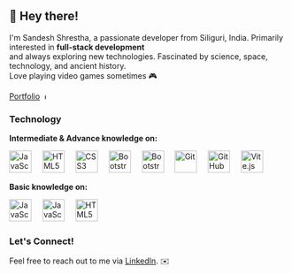 <h2 align="left">👋 Hey there! </h2>

I'm Sandesh Shrestha, a passionate developer from Siliguri, India. Primarily interested in **full-stack development** <br>
and always exploring new technologies. Fascinated by science, space, technology, and ancient history. <br>
Love playing video games sometimes 🎮
<br>

[Portfolio](https://sandeshshrestha.vercel.app/) <img src="https://img.icons8.com/ios-filled/50/000000/link.png" height="10" alt="JavaScript" />
  <img width="12" />


### Technology 

**Intermediate & Advance knowledge on:**
<p align="left">
  <img src="https://cdn.jsdelivr.net/gh/devicons/devicon/icons/javascript/javascript-original.svg" height="40" alt="JavaScript" />
  <img width="12" />
  <img src="https://cdn.jsdelivr.net/gh/devicons/devicon/icons/html5/html5-original.svg" height="40" alt="HTML5" />
  <img width="12" />
  <img src="https://cdn.jsdelivr.net/gh/devicons/devicon/icons/css3/css3-original.svg" height="40" alt="CSS3" />
  <img width="12" />
  <img src="https://cdn.jsdelivr.net/gh/devicons/devicon/icons/bootstrap/bootstrap-original.svg" height="40" alt="Bootstrap" />
  <img width="12" />
  <img src="https://cdn.jsdelivr.net/gh/devicons/devicon/icons/tailwindcss/tailwindcss-original.svg" height="40" alt="Bootstrap" />
  <img width="12" />
  <img src="https://cdn.jsdelivr.net/gh/devicons/devicon/icons/git/git-original.svg" height="40" alt="Git" />
  <img width="12" />
  <img src="https://cdn.jsdelivr.net/gh/devicons/devicon/icons/github/github-original.svg" height="40" alt="GitHub" />
  <img width="12" />
  <img src="https://cdn.jsdelivr.net/gh/devicons/devicon/icons/vitejs/vitejs-original.svg" height="40" alt="Vite.js" />
</p>

**Basic knowledge on:**
<p align="left">
  <img src="https://cdn.jsdelivr.net/gh/devicons/devicon/icons/react/react-original.svg" height="40" alt="JavaScript" />
  <img width="12" />
  <img src="https://cdn.jsdelivr.net/gh/devicons/devicon/icons/python/python-original.svg" height="40" alt="JavaScript" />
  <img width="12" />
  <img src="https://cdn.jsdelivr.net/gh/devicons/devicon/icons/wordpress/wordpress-original.svg" height="40" alt="HTML5" />
  <img width="12" />
</p>

<h3 align="left">Let's Connect!</h3>

Feel free to reach out to me via [LinkedIn](https://www.linkedin.com/in/sandesh-shrestha-b829572b0/). ✉️ 
